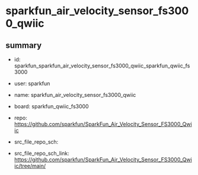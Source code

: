 # sparkfun_air_velocity_sensor_fs3000_qwiic
 
## summary 
* id: sparkfun_sparkfun_air_velocity_sensor_fs3000_qwiic_sparkfun_qwiic_fs3000
* user: sparkfun
* name: sparkfun_air_velocity_sensor_fs3000_qwiic
* board: sparkfun_qwiic_fs3000
* repo: https://github.com/sparkfun/SparkFun_Air_Velocity_Sensor_FS3000_Qwiic



* src_file_repo_sch: 
* src_file_repo_sch_link: https://github.com/sparkfun/SparkFun_Air_Velocity_Sensor_FS3000_Qwiic/tree/main/




